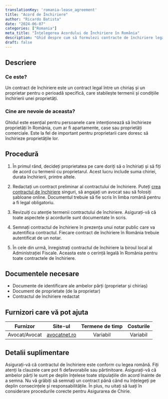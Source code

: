 ```yaml
---
translationKey: 'romania-lease_agreement'
title: "Acord de Închiriere"
author: "Ricardo Batista"
date: "2024-06-07"
categories: ["Romania"]
meta_title: "Înțelegerea Acordului de Închiriere în România"
description: "Ghid despre cum să formulezi contracte de închiriere legale și obligatorii în România"
draft: false
---
```


## Descriere
### Ce este?
Un contract de închiriere este un contract legal între un chiriaș și un proprietar pentru o perioadă specifică, care stabilește termenii și condițiile închirierii unei proprietăți.

### Cine are nevoie de aceasta?
Ghidul este esențial pentru persoanele care intenționează să închirieze proprietăți în România, cum ar fi apartamente, case sau proprietăți comerciale. Este la fel de important pentru proprietarii care doresc să închirieze proprietățile lor.

## Procedură

1. În primul rând, decideți proprietatea pe care doriți să o închiriați și să fiți de acord cu termenii cu proprietarul. Acest lucru include suma chiriei, durata închirierii, printre altele.

2. Redactați un contract preliminar al contractului de închiriere. Puteți [crea contractul de închiriere](https://www.avocatnet.ro/articol/42059/Contractul-de-inchiriere-model-si-informatii-esentiale.html) singuri, să angajați un avocat sau să folosiți șabloane online. Documentul trebuie să fie scris în limba română pentru a fi legal obligatoriu.

3. Revizuiți cu atenție termenii contractului de închiriere. Asigurați-vă că toate aspectele și acordurile sunt documentate în scris.

4. Semnați contractul de închiriere în prezența unui notar public care va autentifica contractul. Fiecare contract de închiriere în România trebuie autentificat de un notar.

5. În cele din urmă, înregistrați contractul de închiriere la biroul local al Administrației Fiscale. Aceasta este o cerință legală în România pentru toate contractele de închiriere.

## Documentele necesare

- Documente de identificare ale ambelor părți (proprietar și chiriaș)
- Document de proprietate (de la proprietar)
- Contractul de închiriere redactat

## Furnizori care vă pot ajuta

| Furnizor         | Site-ul                    | Termene de timp  | Costurile       |
| ---------------  | -------------------------- | :-------------:  | :-------------: |
| Avocat/Avocat    | [avocatnet.ro](https://www.avocatnet.ro/) | Variabil      | Variabil       |

## Detalii suplimentare

Asigurați-vă că contractul de închiriere este conform cu legea română. Fiți atenți la clauzele care pot fi defavorabile sau părtinitoare. Asigurați-vă că ambelor părți le sunt pe deplin înțelese toate stipulațiile din acord înainte de a semna. Nu vă grăbiți să semnați un contract până când nu înțelegeți pe deplin consecințele și responsabilitățile.
În plus, nu uitați să luați în considerare procedurile corecte pentru Asigurarea de Chirie.